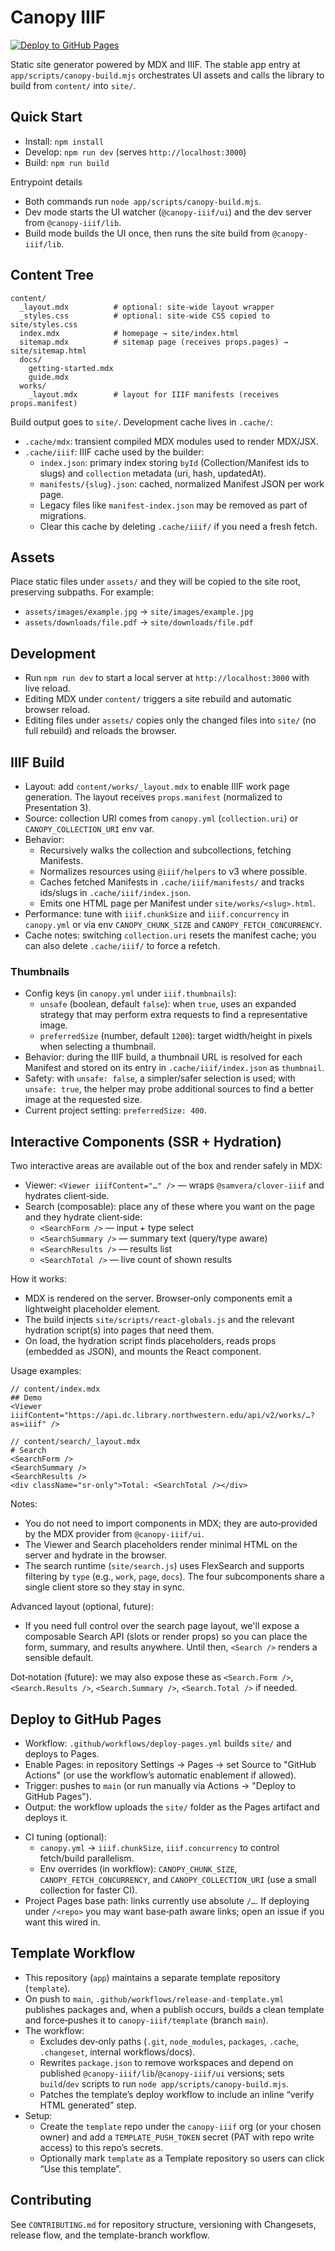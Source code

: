# Canopy IIIF

[![Deploy to GitHub Pages](https://github.com/canopy-iiif/app/actions/workflows/deploy-pages.yml/badge.svg)](https://github.com/canopy-iiif/app/actions/workflows/deploy-pages.yml)

Static site generator powered by MDX and IIIF. The stable app entry at `app/scripts/canopy-build.mjs` orchestrates UI assets and calls the library to build from `content/` into `site/`.

## Quick Start

- Install: `npm install`
- Develop: `npm run dev` (serves `http://localhost:3000`)
- Build: `npm run build`

Entrypoint details
- Both commands run `node app/scripts/canopy-build.mjs`.
- Dev mode starts the UI watcher (`@canopy-iiif/ui`) and the dev server from `@canopy-iiif/lib`.
- Build mode builds the UI once, then runs the site build from `@canopy-iiif/lib`.

## Content Tree

```
content/
  _layout.mdx          # optional: site-wide layout wrapper
  _styles.css          # optional: site-wide CSS copied to site/styles.css
  index.mdx            # homepage → site/index.html
  sitemap.mdx          # sitemap page (receives props.pages) → site/sitemap.html
  docs/
    getting-started.mdx
    guide.mdx
  works/
    _layout.mdx        # layout for IIIF manifests (receives props.manifest)
```

Build output goes to `site/`. Development cache lives in `.cache/`:

- `.cache/mdx`: transient compiled MDX modules used to render MDX/JSX.
- `.cache/iiif`: IIIF cache used by the builder:
  - `index.json`: primary index storing `byId` (Collection/Manifest ids to slugs) and `collection` metadata (uri, hash, updatedAt).
  - `manifests/{slug}.json`: cached, normalized Manifest JSON per work page.
  - Legacy files like `manifest-index.json` may be removed as part of migrations.
  - Clear this cache by deleting `.cache/iiif/` if you need a fresh fetch.

## Assets

Place static files under `assets/` and they will be copied to the site root, preserving subpaths. For example:

- `assets/images/example.jpg` → `site/images/example.jpg`
- `assets/downloads/file.pdf` → `site/downloads/file.pdf`

## Development

- Run `npm run dev` to start a local server at `http://localhost:3000` with live reload.
- Editing MDX under `content/` triggers a site rebuild and automatic browser reload.
- Editing files under `assets/` copies only the changed files into `site/` (no full rebuild) and reloads the browser.

## IIIF Build

- Layout: add `content/works/_layout.mdx` to enable IIIF work page generation. The layout receives `props.manifest` (normalized to Presentation 3).
- Source: collection URI comes from `canopy.yml` (`collection.uri`) or `CANOPY_COLLECTION_URI` env var.
- Behavior:
  - Recursively walks the collection and subcollections, fetching Manifests.
  - Normalizes resources using `@iiif/helpers` to v3 where possible.
  - Caches fetched Manifests in `.cache/iiif/manifests/` and tracks ids/slugs in `.cache/iiif/index.json`.
  - Emits one HTML page per Manifest under `site/works/<slug>.html`.
- Performance: tune with `iiif.chunkSize` and `iiif.concurrency` in `canopy.yml` or via env `CANOPY_CHUNK_SIZE` and `CANOPY_FETCH_CONCURRENCY`.
- Cache notes: switching `collection.uri` resets the manifest cache; you can also delete `.cache/iiif/` to force a refetch.

### Thumbnails

- Config keys (in `canopy.yml` under `iiif.thumbnails`):
  - `unsafe` (boolean, default `false`): when `true`, uses an expanded strategy that may perform extra requests to find a representative image.
  - `preferredSize` (number, default `1200`): target width/height in pixels when selecting a thumbnail.
- Behavior: during the IIIF build, a thumbnail URL is resolved for each Manifest and stored on its entry in `.cache/iiif/index.json` as `thumbnail`.
- Safety: with `unsafe: false`, a simpler/safer selection is used; with `unsafe: true`, the helper may probe additional sources to find a better image at the requested size.
- Current project setting: `preferredSize: 400`.

## Interactive Components (SSR + Hydration)

Two interactive areas are available out of the box and render safely in MDX:

- Viewer: `<Viewer iiifContent="…" />` — wraps `@samvera/clover-iiif` and hydrates client‑side.
- Search (composable): place any of these where you want on the page and they hydrate client‑side:
  - `<SearchForm />` — input + type select
  - `<SearchSummary />` — summary text (query/type aware)
  - `<SearchResults />` — results list
  - `<SearchTotal />` — live count of shown results

How it works:

- MDX is rendered on the server. Browser‑only components emit a lightweight placeholder element.
- The build injects `site/scripts/react-globals.js` and the relevant hydration script(s) into pages that need them.
- On load, the hydration script finds placeholders, reads props (embedded as JSON), and mounts the React component.

Usage examples:

```
// content/index.mdx
## Demo
<Viewer iiifContent="https://api.dc.library.northwestern.edu/api/v2/works/…?as=iiif" />

// content/search/_layout.mdx
# Search
<SearchForm />
<SearchSummary />
<SearchResults />
<div className="sr-only">Total: <SearchTotal /></div>
```

Notes:

- You do not need to import components in MDX; they are auto‑provided by the MDX provider from `@canopy-iiif/ui`.
- The Viewer and Search placeholders render minimal HTML on the server and hydrate in the browser.
- The search runtime (`site/search.js`) uses FlexSearch and supports filtering by `type` (e.g., `work`, `page`, `docs`). The four subcomponents share a single client store so they stay in sync.

Advanced layout (optional, future):

- If you need full control over the search page layout, we'll expose a composable Search API (slots or render props) so you can place the form, summary, and results anywhere. Until then, `<Search />` renders a sensible default.

Dot‑notation (future): we may also expose these as `<Search.Form />`, `<Search.Results />`, `<Search.Summary />`, `<Search.Total />` if needed.

## Deploy to GitHub Pages

- Workflow: `.github/workflows/deploy-pages.yml` builds `site/` and deploys to Pages.
- Enable Pages: in repository Settings → Pages → set Source to "GitHub Actions" (or use the workflow’s automatic enablement if allowed).
- Trigger: pushes to `main` (or run manually via Actions → "Deploy to GitHub Pages").
- Output: the workflow uploads the `site/` folder as the Pages artifact and deploys it.

<!-- PAGES_URL_END -->

- CI tuning (optional):
  - `canopy.yml` → `iiif.chunkSize`, `iiif.concurrency` to control fetch/build parallelism.
  - Env overrides (in workflow): `CANOPY_CHUNK_SIZE`, `CANOPY_FETCH_CONCURRENCY`, and `CANOPY_COLLECTION_URI` (use a small collection for faster CI).
- Project Pages base path: links currently use absolute `/…`. If deploying under `/<repo>` you may want base‑path aware links; open an issue if you want this wired in.

## Template Workflow

- This repository (`app`) maintains a separate template repository (`template`).
- On push to `main`, `.github/workflows/release-and-template.yml` publishes packages and, when a publish occurs, builds a clean template and force‑pushes it to `canopy-iiif/template` (branch `main`).
- The workflow:
  - Excludes dev‑only paths (`.git`, `node_modules`, `packages`, `.cache`, `.changeset`, internal workflows/docs).
  - Rewrites `package.json` to remove workspaces and depend on published `@canopy-iiif/lib`/`@canopy-iiif/ui` versions; sets `build`/`dev` scripts to run `node app/scripts/canopy-build.mjs`.
  - Patches the template’s deploy workflow to include an inline “verify HTML generated” step.
- Setup:
  - Create the `template` repo under the `canopy-iiif` org (or your chosen owner) and add a `TEMPLATE_PUSH_TOKEN` secret (PAT with repo write access) to this repo’s secrets.
  - Optionally mark `template` as a Template repository so users can click “Use this template”.

## Contributing

See `CONTRIBUTING.md` for repository structure, versioning with Changesets, release flow, and the template-branch workflow.
